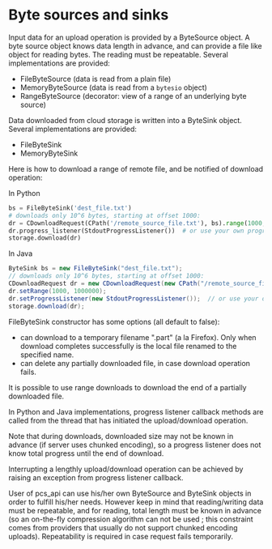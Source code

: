 Byte sources and sinks
======================

Input data for an upload operation is provided by a ByteSource object. A byte source object knows data length in advance, and can provide a file like object for reading bytes. The reading must be repeatable.
Several implementations are provided:

- FileByteSource (data is read from a plain file)
- MemoryByteSource (data is read from a `bytesio` object)
- RangeByteSource (decorator: view of a range of an underlying byte source)

Data downloaded from cloud storage is written into a ByteSink object. Several implementations are provided:

- FileByteSink
- MemoryByteSink

Here is how to download a range of remote file, and be notified of download operation:

In Python
```python
bs = FileByteSink('dest_file.txt')
# downloads only 10^6 bytes, starting at offset 1000:
dr = CDownloadRequest(CPath('/remote_source_file.txt'), bs).range(1000, 1000000)
dr.progress_listener(StdoutProgressListener())  # or use your own progress listener here
storage.download(dr)
```
In Java
```java
ByteSink bs = new FileByteSink("dest_file.txt");
// downloads only 10^6 bytes, starting at offset 1000:
CDownloadRequest dr = new CDownloadRequest(new CPath("/remote_source_file.txt"), bs);
dr.setRange(1000, 1000000);
dr.setProgressListener(new StdoutProgressListener());  // or use your own progress listener here
storage.download(dr);
```

FileByteSink constructor has some options (all default to false):

- can download to a temporary filename ".part" (a la Firefox). Only when download completes successfully
  is the local file renamed to the specified name.
- can delete any partially downloaded file, in case download operation fails.

It is possible to use range downloads to download the end of a partially downloaded file.

In Python and Java implementations, progress listener callback methods are called from the thread
that has initiated the upload/download operation.

Note that during downloads, downloaded size may not be known in advance (if server uses chunked encoding),
so a progress listener does not know total progress until the end of download.

Interrupting a lengthly upload/download operation can be achieved by raising an exception from progress listener
callback.

User of pcs_api can use his/her own ByteSource and ByteSink objects in order to fulfill his/her needs.
However keep in mind that reading/writing data must be repeatable, and for reading, total length must be known in advance
(so an on-the-fly compression algorithm can not be used ; this constraint comes from providers that usually do not support
chunked encoding uploads).
Repeatability is required in case request fails temporarily.
